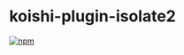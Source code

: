 # koishi-plugin-isolate2

[![npm](https://img.shields.io/npm/v/koishi-plugin-isolate2?style=flat-square)](https://www.npmjs.com/package/koishi-plugin-isolate2)


